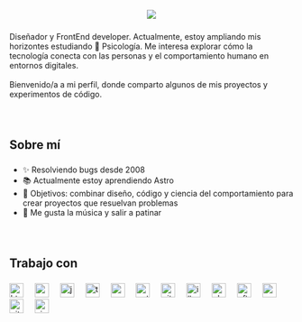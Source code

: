 <br clear="both">

<div align="center">
  <img src="https://scontent-qro1-2.xx.fbcdn.net/v/t31.18172-8/24254766_2239075412785222_3732198953529194763_o.jpg?_nc_cat=101&ccb=1-7&_nc_sid=2a1932&_nc_eui2=AeEmXq8-fcaOhKeE-KYJw0crd8saX6NDpNp3yxpfo0Ok2uYErKRvfn2K-pHprH36PgdTeUPD0ESdtj2oV9VCvsAR&_nc_ohc=JHfnSlUPBBsQ7kNvgHF5Wbs&_nc_zt=23&_nc_ht=scontent-qro1-2.xx&_nc_gid=A5nIJ0V9lQKdxQfT64Enktc&oh=00_AYArRz2eBuH2BOk9Lha4yEPrjPlR9z4EHpoWCGrTuovEjA&oe=674B6637"  />
</div>

###

<p align="left">Diseñador y FrontEnd developer. Actualmente, estoy ampliando mis horizontes estudiando 🧠 Psicología. Me interesa explorar cómo la tecnología conecta con las personas y el comportamiento humano en entornos digitales.<br><br>Bienvenido/a a mi perfil, donde comparto algunos de mis proyectos y experimentos de código.</p>

###
<br>
<h2 align="left">Sobre mí</h2>

###

<ul>
<li>✨ Resolviendo bugs desde 2008</li>
<li>📚 Actualmente estoy aprendiendo Astro</li>
<li>🎯 Objetivos: combinar diseño, código y ciencia del comportamiento para crear proyectos que resuelvan problemas</li>
<li>🎲 Me gusta la música y salir a patinar</li>
</ul>

###
<br>
<h2 align="left">Trabajo con</h2>

###

<div align="left">
  <img src="https://cdn.jsdelivr.net/gh/devicons/devicon/icons/html5/html5-original.svg" height="25" alt="html5 logo"  />
  <img width="12" />
  <img src="https://cdn.jsdelivr.net/gh/devicons/devicon/icons/css3/css3-original.svg" height="25" alt="css3 logo"  />
  <img width="12" />
  <img src="https://cdn.jsdelivr.net/gh/devicons/devicon/icons/javascript/javascript-original.svg" height="25" alt="javascript logo"  />
  <img width="12" />
  <img src="https://cdn.jsdelivr.net/gh/devicons/devicon/icons/typescript/typescript-original.svg" height="25" alt="typescript logo"  />
  <img width="12" />
  <img src="https://cdn.jsdelivr.net/gh/devicons/devicon/icons/react/react-original.svg" height="25" alt="react logo"  />
  <img width="12" />
  <img src="https://cdn.jsdelivr.net/gh/devicons/devicon/icons/python/python-original.svg" height="25" alt="python logo"  />
  <img width="12" />
  <img src="https://cdn.jsdelivr.net/gh/devicons/devicon/icons/git/git-original.svg" height="25" alt="git logo"  />
  <img width="12" />
  <img src="https://cdn.jsdelivr.net/gh/devicons/devicon/icons/illustrator/illustrator-plain.svg" height="25" alt="illustrator logo"  />
  <img width="12" />
  <img src="https://cdn.jsdelivr.net/gh/devicons/devicon/icons/photoshop/photoshop-plain.svg" height="25" alt="photoshop logo"  />
  <img width="12" />
  <img src="https://cdn.jsdelivr.net/gh/devicons/devicon/icons/aftereffects/aftereffects-original.svg" height="25" alt="aftereffects logo"  />
  <img width="12" />
  <img src="https://cdn.jsdelivr.net/gh/devicons/devicon/icons/premierepro/premierepro-plain.svg" height="25" alt="premierepro logo"  />
  <img width="12" />
  <img src="https://cdn.jsdelivr.net/gh/devicons/devicon/icons/github/github-original.svg" height="25" alt="github logo"  />
  <img width="12" />
  <img src="https://cdn.jsdelivr.net/gh/devicons/devicon/icons/visualstudio/visualstudio-plain.svg" height="25" alt="visualstudio logo"  />
</div>
<br>
